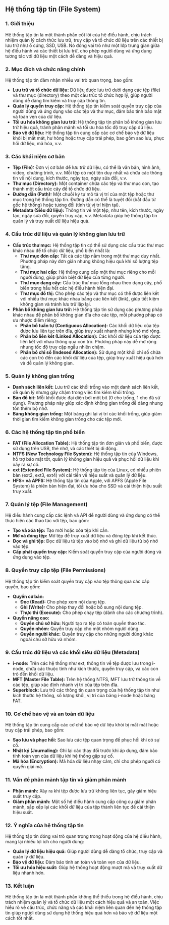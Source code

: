 ## Hệ thống tập tin (File System)

### 1. Giới thiệu

Hệ thống tập tin là một thành phần cốt lõi của hệ điều hành, chịu trách nhiệm quản lý cách thức lưu trữ, truy cập và tổ chức dữ liệu trên các thiết bị lưu trữ như ổ cứng, SSD, USB. Nó đóng vai trò như một lớp trung gian giữa hệ điều hành và các thiết bị lưu trữ, cho phép người dùng và ứng dụng tương tác với dữ liệu một cách dễ dàng và hiệu quả.

### 2. Mục đích và chức năng chính

Hệ thống tập tin đảm nhận nhiều vai trò quan trọng, bao gồm:

- **Lưu trữ và tổ chức dữ liệu:** Dữ liệu được lưu trữ dưới dạng các tệp (file) và thư mục (directory) theo một cấu trúc tổ chức hợp lý, giúp người dùng dễ dàng tìm kiếm và truy cập thông tin.
- **Quản lý quyền truy cập:** Hệ thống tập tin kiểm soát quyền truy cập của người dùng và ứng dụng vào các tệp và thư mục, đảm bảo tính bảo mật và toàn vẹn của dữ liệu.
- **Tối ưu hóa không gian lưu trữ:** Hệ thống tập tin phân bổ không gian lưu trữ hiệu quả, tránh phân mảnh và tối ưu hóa tốc độ truy cập dữ liệu.
- **Bảo vệ dữ liệu:** Hệ thống tập tin cung cấp các cơ chế bảo vệ dữ liệu khỏi bị mất mát, hư hỏng hoặc truy cập trái phép, bao gồm sao lưu, phục hồi dữ liệu, mã hóa, v.v.

### 3. Các khái niệm cơ bản

- **Tệp (File):** Đơn vị cơ bản để lưu trữ dữ liệu, có thể là văn bản, hình ảnh, video, chương trình, v.v. Mỗi tệp có một tên duy nhất và chứa các thông tin về nội dung, kích thước, ngày tạo, ngày sửa đổi, v.v.
- **Thư mục (Directory):** Một container chứa các tệp và thư mục con, tạo thành một cấu trúc cây để tổ chức dữ liệu.
- **Đường dẫn (Path):** Một chuỗi ký tự mô tả vị trí của một tệp hoặc thư mục trong hệ thống tập tin. Đường dẫn có thể là tuyệt đối (bắt đầu từ gốc hệ thống) hoặc tương đối (tính từ vị trí hiện tại).
- **Metadata (Siêu dữ liệu):** Thông tin về một tệp, như tên, kích thước, ngày tạo, ngày sửa đổi, quyền truy cập, v.v. Metadata giúp hệ thống tập tin quản lý và truy xuất dữ liệu hiệu quả.

### 4. Cấu trúc dữ liệu và quản lý không gian lưu trữ

- **Cấu trúc thư mục:** Hệ thống tập tin có thể sử dụng các cấu trúc thư mục khác nhau để tổ chức dữ liệu, phổ biến nhất là:
  - **Thư mục đơn cấp:** Tất cả các tệp nằm trong một thư mục duy nhất. Phương pháp này đơn giản nhưng không hiệu quả khi số lượng tệp tăng.
  - **Thư mục hai cấp:** Hệ thống cung cấp một thư mục riêng cho mỗi người dùng, giúp phân biệt dữ liệu của từng người.
  - **Thư mục dạng cây:** Cấu trúc thư mục lồng nhau theo dạng cây, phổ biến trong hầu hết các hệ điều hành hiện đại.
  - **Thư mục đồ thị:** Cho phép các tệp và thư mục có thể được liên kết với nhiều thư mục khác nhau bằng các liên kết (link), giúp tiết kiệm không gian và tránh lưu trữ lặp lại.
- **Phân bổ không gian lưu trữ:** Hệ thống tập tin sử dụng các phương pháp khác nhau để phân bổ không gian đĩa cho các tệp, mỗi phương pháp có ưu nhược điểm riêng:
  - **Phân bổ tuần tự (Contiguous Allocation):** Các khối dữ liệu của tệp được lưu liên tục trên đĩa, giúp truy xuất nhanh nhưng khó mở rộng.
  - **Phân bổ liên kết (Linked Allocation):** Các khối dữ liệu của tệp được liên kết với nhau thông qua con trỏ. Phương pháp này dễ mở rộng nhưng tốc độ truy cập ngẫu nhiên chậm.
  - **Phân bổ chỉ số (Indexed Allocation):** Sử dụng một khối chỉ số chứa các con trỏ đến các khối dữ liệu của tệp, giúp truy xuất hiệu quả hơn và dễ quản lý không gian.

### 5. Quản lý không gian trống

- **Danh sách liên kết:** Lưu trữ các khối trống vào một danh sách liên kết, dễ quản lý nhưng gây chậm trong việc tìm kiếm khối trống.
- **Bản đồ bit:** Mỗi khối được đại diện bởi một bit (0 cho trống, 1 cho đã sử dụng). Phương pháp này giúp xác định không gian trống dễ dàng nhưng tốn thêm bộ nhớ.
- **Bảng không gian trống:** Một bảng ghi lại vị trí các khối trống, giúp giảm thời gian tìm kiếm không gian trống cho các tệp mới.

### 6. Các hệ thống tập tin phổ biến

- **FAT (File Allocation Table):** Hệ thống tập tin đơn giản và phổ biến, được sử dụng trên USB, thẻ nhớ, và các thiết bị di động.
- **NTFS (New Technology File System):** Hệ thống tập tin của Windows, hỗ trợ bảo mật tốt, quản lý không gian hiệu quả và phục hồi dữ liệu khi xảy ra sự cố.
- **ext (Extended File System):** Hệ thống tập tin của Linux, có nhiều phiên bản (ext2, ext3, ext4) với cải tiến về hiệu suất và quản lý dữ liệu.
- **HFS+ và APFS:** Hệ thống tập tin của Apple, với APFS (Apple File System) là phiên bản hiện đại, tối ưu hóa cho SSD và cải thiện hiệu suất truy xuất.

### 7. Quản lý tệp (File Management)

Hệ điều hành cung cấp các lệnh và API để người dùng và ứng dụng có thể thực hiện các thao tác với tệp, bao gồm:

- **Tạo và xóa tệp:** Tạo mới hoặc xóa tệp khi cần.
- **Mở và đóng tệp:** Mở tệp để truy xuất dữ liệu và đóng tệp khi kết thúc.
- **Đọc và ghi tệp:** Đọc dữ liệu từ tệp vào bộ nhớ và ghi dữ liệu từ bộ nhớ vào tệp.
- **Cấp phát quyền truy cập:** Kiểm soát quyền truy cập của người dùng và ứng dụng vào tệp.

### 8. Quyền truy cập tệp (File Permissions)

Hệ thống tập tin kiểm soát quyền truy cập vào tệp thông qua các cấp quyền, bao gồm:

- **Quyền cơ bản:**
  - **Đọc (Read):** Cho phép xem nội dung tệp.
  - **Ghi (Write):** Cho phép thay đổi hoặc bổ sung nội dung tệp.
  - **Thực thi (Execute):** Cho phép chạy tệp (dành cho các chương trình).
- **Quyền nâng cao:**
  - **Quyền chủ sở hữu:** Người tạo ra tệp có toàn quyền thao tác.
  - **Quyền nhóm:** Quyền truy cập cho một nhóm người dùng.
  - **Quyền người khác:** Quyền truy cập cho những người dùng khác ngoài chủ sở hữu và nhóm.

### 9. Cấu trúc dữ liệu và các khối siêu dữ liệu (Metadata)

- **i-node:** Trên các hệ thống như ext, thông tin về tệp được lưu trong i-node, chứa các thuộc tính như kích thước, quyền truy cập, và các con trỏ đến khối dữ liệu.
- **MFT (Master File Table):** Trên hệ thống NTFS, MFT lưu trữ thông tin về các tệp, giúp xác định nhanh vị trí của tệp trên đĩa.
- **Superblock:** Lưu trữ các thông tin quan trọng của hệ thống tập tin như kích thước hệ thống, số lượng khối, vị trí của bảng i-node hoặc bảng FAT.

### 10. Cơ chế bảo vệ và an toàn dữ liệu

Hệ thống tập tin cung cấp các cơ chế bảo vệ dữ liệu khỏi bị mất mát hoặc truy cập trái phép, bao gồm:

- **Sao lưu và phục hồi:** Sao lưu các tệp quan trọng để phục hồi khi có sự cố.
- **Nhật ký (Journaling):** Ghi lại các thay đổi trước khi áp dụng, đảm bảo tính toàn vẹn của dữ liệu khi hệ thống gặp sự cố.
- **Mã hóa (Encryption):** Mã hóa dữ liệu nhạy cảm, chỉ cho phép người có quyền giải mã.

### 11. Vấn đề phân mảnh tập tin và giảm phân mảnh

- **Phân mảnh:** Xảy ra khi tệp được lưu trữ không liên tục, gây giảm hiệu suất truy cập.
- **Giảm phân mảnh:** Một số hệ điều hành cung cấp công cụ giảm phân mảnh, sắp xếp lại các khối dữ liệu của tệp thành liên tục để cải thiện hiệu suất.

### 12. Ý nghĩa của hệ thống tập tin

Hệ thống tập tin đóng vai trò quan trọng trong hoạt động của hệ điều hành, mang lại nhiều lợi ích cho người dùng:

- **Quản lý dữ liệu hiệu quả:** Giúp người dùng dễ dàng tổ chức, truy cập và quản lý dữ liệu.
- **Bảo vệ dữ liệu:** Đảm bảo tính an toàn và toàn vẹn của dữ liệu.
- **Tối ưu hóa hiệu suất:** Giúp hệ thống hoạt động mượt mà và truy xuất dữ liệu nhanh hơn.

### 13. Kết luận

Hệ thống tập tin là một thành phần không thể thiếu trong hệ điều hành, chịu trách nhiệm quản lý và tổ chức dữ liệu một cách hiệu quả và an toàn. Việc hiểu rõ về cấu trúc, chức năng và các khái niệm liên quan đến hệ thống tập tin giúp người dùng sử dụng hệ thống hiệu quả hơn và bảo vệ dữ liệu một cách tốt nhất.
